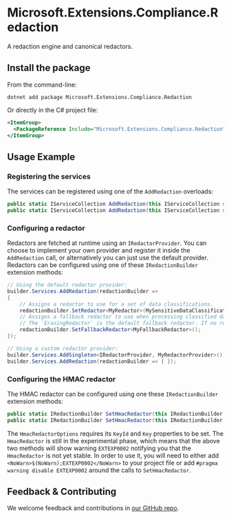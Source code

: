 # Microsoft.Extensions.Compliance.Redaction

A redaction engine and canonical redactors.

## Install the package

From the command-line:

```dotnetcli
dotnet add package Microsoft.Extensions.Compliance.Redaction
```

Or directly in the C# project file:

```xml
<ItemGroup>
  <PackageReference Include="Microsoft.Extensions.Compliance.Redaction" Version="[CURRENTVERSION]" />
</ItemGroup>
```

## Usage Example

### Registering the services

The services can be registered using one of the `AddRedaction` overloads:

```csharp
public static IServiceCollection AddRedaction(this IServiceCollection services)
public static IServiceCollection AddRedaction(this IServiceCollection services, Action<IRedactionBuilder> configure)
```

### Configuring a redactor

Redactors are fetched at runtime using an `IRedactorProvider`. You can choose to implement your own provider and register it inside the `AddRedaction` call, or alternatively you can just use the default provider. Redactors can be configured using one of these `IRedactionBuilder` extension methods:

```csharp
// Using the default redactor provider:
builder.Services.AddRedaction(redactionBuilder =>
{
    // Assigns a redactor to use for a set of data classifications.
    redactionBuilder.SetRedactor<MyRedactor>(MySensitiveDataClassification);
    // Assigns a fallback redactor to use when processing classified data for which no specific redactor has been registered. 
    // The `ErasingRedactor` is the default fallback redactor. If no redactor is configured for a data classification then the data will be erased.
    redactionBuilder.SetFallbackRedactor<MyFallbackRedactor>();
});

// Using a custom redactor provider:
builder.Services.AddSingleton<IRedactorProvider, MyRedactorProvider>();
builder.Services.AddRedaction(redactionBuilder => { });
```

### Configuring the HMAC redactor

The HMAC redactor can be configured using one these `IRedactionBuilder` extension methods:

```csharp
public static IRedactionBuilder SetHmacRedactor(this IRedactionBuilder builder, Action<HmacRedactorOptions> configure, params DataClassificationSet[] classifications)
public static IRedactionBuilder SetHmacRedactor(this IRedactionBuilder builder, IConfigurationSection section, params DataClassificationSet[] classifications)
```

The `HmacRedactorOptions` requires its `KeyId` and `Key` properties to be set. The `HmacRedactor` is still in the experimental phase, which means that the above two methods will show warning `EXTEXP0002` notifying you that the `HmacRedactor` is not yet stable. In order to use it, you will need to either add `<NoWarn>$(NoWarn);EXTEXP0002</NoWarn>` to your project file or add `#pragma warning disable EXTEXP0002` around the calls to `SetHmacRedactor`.

## Feedback & Contributing

We welcome feedback and contributions in [our GitHub repo](https://github.com/dotnet/extensions).
